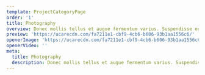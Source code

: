 ```yaml
---
template: ProjectCategoryPage
order: '1'
title: Photography
overview: Donec mollis tellus et augue fermentum varius. Suspendisse eu ante nisi. Fusce laoreet ante risus, ornare fermentum mi placerat ac. Nulla facilisi. Interdum et malesuada fames ac ante ipsum primis in faucibus.
preview: 'https://ucarecdn.com/fa7211e1-cbf9-4cb6-b606-93b1aa1556c6/'
openerImage: 'https://ucarecdn.com/fa7211e1-cbf9-4cb6-b606-93b1aa1556c6/'
openerVideo: ''
meta:
  title: Photography
  description: Donec mollis tellus et augue fermentum varius. Suspendisse eu ante nisi. Fusce laoreet ante risus, ornare fermentum mi placerat ac. Nulla facilisi. Interdum et malesuada fames ac ante ipsum primis in faucibus.
---
```

